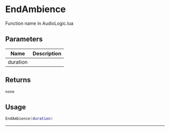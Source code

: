 # EndAmbience

Function name in AudioLogic.lua

## Parameters

| Name     | Description |
| -------- | ----------- |
| duration |             |

## Returns

`none`

## Usage

```lua
EndAmbience(duration)
```

---
